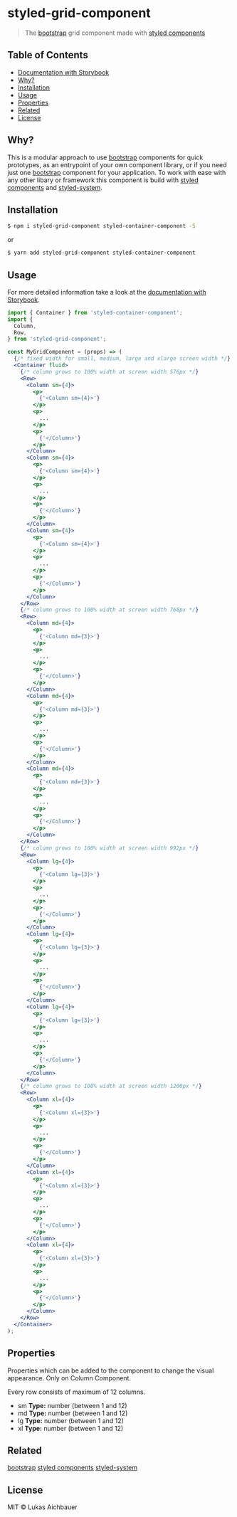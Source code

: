 # styled-grid-component

> The [bootstrap](https://getbootstrap.com) grid component made with [styled components](https://styled-components.com)

## Table of Contents

* [Documentation with Storybook](https://aichbauer.github.io/react-styled-bootstrap-components)
* [Why?](#why)
* [Installation](#installation)
* [Usage](#usage)
* [Properties](#properties)
* [Related](#related)
* [License](#license)

## Why?

This is a modular approach to use [bootstrap](https://getbootstrap.com) components for quick prototypes, as an entrypoint of your own component library, or if you need just one [bootstrap](https://getbootstrap.com) component for your application. To work with ease with any other libary or framework this component is build with [styled components](https://styled-components.com) and [styled-system](http://jxnblk.com/styled-system/).

## Installation

```sh
$ npm i styled-grid-component styled-container-component -S
```

or

```sh
$ yarn add styled-grid-component styled-container-component
```

## Usage

For more detailed information take a look at the [documentation with Storybook](https://aichbauer.github.io/react-styled-bootstrap-components).

```jsx
import { Container } from 'styled-container-component';
import {
  Column,
  Row,
} from 'styled-grid-component';

const MyGridComponent = (props) => (
  {/* fixed width for small, medium, large and xlarge screen width */}
  <Container fluid>
    {/* column grows to 100% width at screen width 576px */}
    <Row>
      <Column sm={4}>
        <p>
          {'<Column sm={4}>'}
        </p>
        <p>
          ...
        </p>
        <p>
          {'</Column>'}
        </p>
      </Column>
      <Column sm={4}>
        <p>
          {'<Column sm={4}>'}
        </p>
        <p>
          ...
        </p>
        <p>
          {'</Column>'}
        </p>
      </Column>
      <Column sm={4}>
        <p>
          {'<Column sm={4}>'}
        </p>
        <p>
          ...
        </p>
        <p>
          {'</Column>'}
        </p>
      </Column>
    </Row>
    {/* column grows to 100% width at screen width 768px */}
    <Row>
      <Column md={4}>
        <p>
          {'<Column md={3}>'}
        </p>
        <p>
          ...
        </p>
        <p>
          {'</Column>'}
        </p>
      </Column>
      <Column md={4}>
        <p>
          {'<Column md={3}>'}
        </p>
        <p>
          ...
        </p>
        <p>
          {'</Column>'}
        </p>
      </Column>
      <Column md={4}>
        <p>
          {'<Column md={3}>'}
        </p>
        <p>
          ...
        </p>
        <p>
          {'</Column>'}
        </p>
      </Column>
    </Row>
    {/* column grows to 100% width at screen width 992px */}
    <Row>
      <Column lg={4}>
        <p>
          {'<Column lg={3}>'}
        </p>
        <p>
          ...
        </p>
        <p>
          {'</Column>'}
        </p>
      </Column>
      <Column lg={4}>
        <p>
          {'<Column lg={3}>'}
        </p>
        <p>
          ...
        </p>
        <p>
          {'</Column>'}
        </p>
      </Column>
      <Column lg={4}>
        <p>
          {'<Column lg={3}>'}
        </p>
        <p>
          ...
        </p>
        <p>
          {'</Column>'}
        </p>
      </Column>
    </Row>
    {/* column grows to 100% width at screen width 1200px */}
    <Row>
      <Column xl={4}>
        <p>
          {'<Column xl={3}>'}
        </p>
        <p>
          ...
        </p>
        <p>
          {'</Column>'}
        </p>
      </Column>
      <Column xl={4}>
        <p>
          {'<Column xl={3}>'}
        </p>
        <p>
          ...
        </p>
        <p>
          {'</Column>'}
        </p>
      </Column>
      <Column xl={4}>
        <p>
          {'<Column xl={3}>'}
        </p>
        <p>
          ...
        </p>
        <p>
          {'</Column>'}
        </p>
      </Column>
    </Row>
  </Container>
);
```

## Properties

Properties which can be added to the component to change the visual appearance. Only on Column Component.

Every row consists of maximum of 12 columns.

* sm **Type:** number (between 1 and 12)
* md **Type:** number (between 1 and 12)
* lg **Type:** number (between 1 and 12)
* xl **Type:** number (between 1 and 12)

## Related

[bootstrap](https://getbootstrap.com)
[styled components](https://styled-components.com)
[styled-system](http://jxnblk.com/styled-system/)

## License

MIT © Lukas Aichbauer
